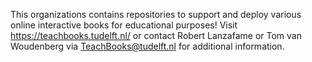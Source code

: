 This organizations contains repositories to support and deploy various online interactive books for educational purposes!
Visit https://teachbooks.tudelft.nl/ or contact Robert Lanzafame or Tom van Woudenberg via TeachBooks@tudelft.nl for additional information.
